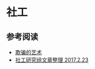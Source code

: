 # 社工

## 参考阅读

+   [欺骗的艺术](http://download.csdn.net/download/wizardforcel/9812818)
+   [社工研究组文章整理 2017.2.23](http://download.csdn.net/download/wizardforcel/9812823)